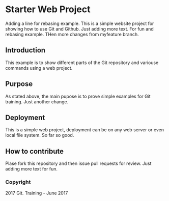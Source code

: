 # Starter Web Project
Adding a line for rebasing example.
This is a simple website project for showing how to use Git and Github.
Just adding more text.  For fun and rebasing example.  THen more changes from myfeature branch.

## Introduction

This example is to show different parts of the Git repository and variouse commands using a web project.

## Purpose

As stated above, the main pupose is to prove simple examples for Git training.  Just another change. 

## Deployment 

This is a simple web project, deployment can be on any web server or even local file system.  So far so good.



## How to contribute

Plase fork this repository and then issue pull requests for review.  Just adding more text for fun. 

### Copyright

2017 Git. Training - June 2017